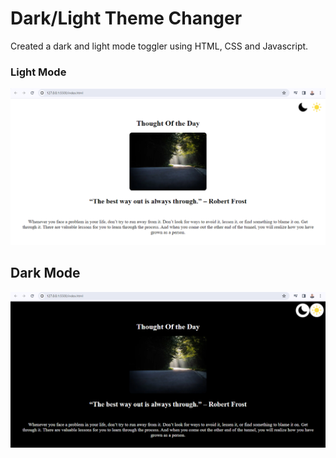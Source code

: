 # Dark/Light Theme Changer

Created a dark and light mode toggler using HTML, CSS and Javascript.

### Light Mode
![Light Mode](light-img.png)

## Dark Mode
![Dark Mode](dark-img.png)